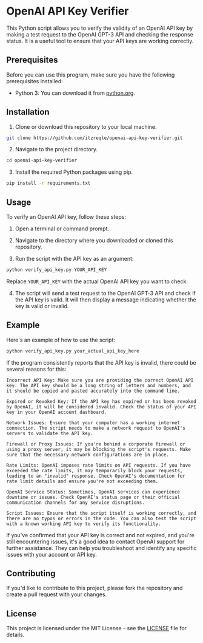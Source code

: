 # OpenAI API Key Verifier

This Python script allows you to verify the validity of an OpenAI API key by making a test request to the OpenAI GPT-3 API and checking the response status. It is a useful tool to ensure that your API keys are working correctly.

## Prerequisites

Before you can use this program, make sure you have the following prerequisites installed:

- Python 3: You can download it from [python.org](https://www.python.org/downloads/).

## Installation

1. Clone or download this repository to your local machine.

```bash
git clone https://github.com/itzreqle/openai-api-key-verifier.git
```

2. Navigate to the project directory.

```bash
cd openai-api-key-verifier
```

3. Install the required Python packages using pip.

```bash
pip install -r requirements.txt
```

## Usage

To verify an OpenAI API key, follow these steps:

1. Open a terminal or command prompt.

2. Navigate to the directory where you downloaded or cloned this repository.

3. Run the script with the API key as an argument:

```bash
python verify_api_key.py YOUR_API_KEY
```

Replace `YOUR_API_KEY` with the actual OpenAI API key you want to check.

4. The script will send a test request to the OpenAI GPT-3 API and check if the API key is valid. It will then display a message indicating whether the key is valid or invalid.

## Example

Here's an example of how to use the script:

```bash
python verify_api_key.py your_actual_api_key_here
```
If the program consistently reports that the API key is invalid, there could be several reasons for this:

    Incorrect API Key: Make sure you are providing the correct OpenAI API key. The API key should be a long string of letters and numbers, and it should be copied and pasted accurately into the command line.

    Expired or Revoked Key: If the API key has expired or has been revoked by OpenAI, it will be considered invalid. Check the status of your API key in your OpenAI account dashboard.

    Network Issues: Ensure that your computer has a working internet connection. The script needs to make a network request to OpenAI's servers to validate the API key.

    Firewall or Proxy Issues: If you're behind a corporate firewall or using a proxy server, it may be blocking the script's requests. Make sure that the necessary network configurations are in place.

    Rate Limits: OpenAI imposes rate limits on API requests. If you have exceeded the rate limits, it may temporarily block your requests, leading to an "invalid" response. Check OpenAI's documentation for rate limit details and ensure you're not exceeding them.

    OpenAI Service Status: Sometimes, OpenAI services can experience downtime or issues. Check OpenAI's status page or their official communication channels for any service disruptions.

    Script Issues: Ensure that the script itself is working correctly, and there are no typos or errors in the code. You can also test the script with a known working API key to verify its functionality.

If you've confirmed that your API key is correct and not expired, and you're still encountering issues, it's a good idea to contact OpenAI support for further assistance. They can help you troubleshoot and identify any specific issues with your account or API key.

## Contributing

If you'd like to contribute to this project, please fork the repository and create a pull request with your changes.

## License

This project is licensed under the MIT License - see the [LICENSE](LICENSE) file for details.
